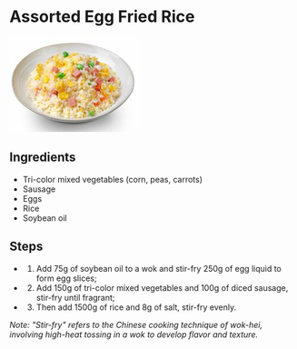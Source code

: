 # Assorted Egg Fried Rice

![Assorted Egg Fried Rice](../../images/%E4%BB%80%E9%94%A6%E8%9B%8B%E7%82%92%E9%A5%AD.png)

## Ingredients

- Tri-color mixed vegetables (corn, peas, carrots)
- Sausage
- Eggs
- Rice
- Soybean oil

## Steps

- 1. Add 75g of soybean oil to a wok and stir-fry 250g of egg liquid to form egg slices;
- 2. Add 150g of tri-color mixed vegetables and 100g of diced sausage, stir-fry until fragrant;
- 3. Then add 1500g of rice and 8g of salt, stir-fry evenly.

*Note: "Stir-fry" refers to the Chinese cooking technique of wok-hei, involving high-heat tossing in a wok to develop flavor and texture.*